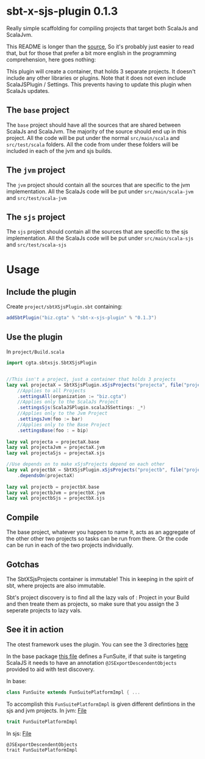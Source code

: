 # sbt-x-sjs-plugin 0.1.3


Really simple scaffolding for compiling projects that target both ScalaJs and ScalaJvm.


This README is longer than the [source](https://github.com/cgta/sbt-x-sjs-plugin/blob/v0.1.3/src/main/scala/cgta/sbtxsjs/SbtXSjsPlugin.scala), So it's probably just easier to read that, but for
those that prefer a bit more english in the programming comprehension, here goes nothing:


This plugin will create a container, that holds 3 separate projects. It doesn't include 
any other libraries or plugins. Note that it does not even include ScalaJSPlugin / Settings.
This prevents having to update this plugin when ScalaJs updates.


The `base` project
------------------
The `base` project should have all the sources that are shared between ScalaJs and ScalaJvm. The majority of the source should end up in this project.  All the code will be put under the normal `src/main/scala` and `src/test/scala` folders. All the code from under these folders will be included in each of the jvm and sjs builds.

The `jvm` project
-----------------
The `jvm` project should contain all the sources that are specific to the jvm implementation. All the ScalaJs code will be put under `src/main/scala-jvm` and `src/test/scala-jvm`

The `sjs` project
-----------------
The `sjs` project should contain all the sources that are specific to the sjs implementation. All the ScalaJs code will be put under `src/main/scala-sjs` and `src/test/scala-sjs`


Usage
=====

Include the plugin
------------------
Create `project/sbtXSjsPlugin.sbt` containing:
```scala
addSbtPlugin("biz.cgta" % "sbt-x-sjs-plugin" % "0.1.3")
```

Use the plugin
--------------
In `project/Build.scala` 

```scala
import cgta.sbtxsjs.SbtXSjsPlugin


//This isn't a project, just a container that holds 3 projects
lazy val projectaX = SbtXSjsPlugin.xSjsProjects("projecta", file("projecta"))
    //Applies to all Projects
    .settingsAll(organization := "biz.cgta")
    //Applies only to the ScalaJs Project
    .settingsSjs(ScalaJSPlugin.scalaJSSettings: _*)
    //Applies only to the Jvm Project
    .settingsJvm(foo := bar)
    //Applies only to the Base Project
    .settingsBase(foo : = bip)
    
lazy val projecta = projectaX.base
lazy val projectaJvm = projectaX.jvm
lazy val projectaSjs = projectaX.sjs

//Use depends on to make xSjsProjects depend on each other
lazy val projectbX = SbtXSjsPlugin.xSjsProjects("projectb", file("projectb"))
    .dependsOn(projectaX)
    
lazy val projectb = projectbX.base
lazy val projectbJvm = projectbX.jvm
lazy val projectbSjs = projectbX.sjs
```


Compile
-------
The base project, whatever you happen to name it, acts as an aggregate of the other other two projects so tasks can be run from there. Or the code can be run in each of the two projects individually.

Gotchas
-------
The SbtXSjsProjects container is immutable! This in keeping in the spirit of sbt, where projects are also immutable.

Sbt's project discovery is to find all the lazy vals of : Project in your Build and then treate them as projects, so
make sure that you assign the 3 seperate projects to lazy vals.


See it in action
----------------
The otest framework uses the plugin.
You can see the 3 directories [here](https://github.com/cgta/otest/tree/master/otest/src/main)

In the base package [this file](https://github.com/cgta/otest/blob/v0.1.9/otest/src/main/scala/cgta/otest/FunSuite.scala#L17) defines a FunSuite, if that suite is targeting ScalaJS it needs to have an annotation `@JSExportDescendentObjects` provided to aid with test discovery.

In base:
```scala
class FunSuite extends FunSuitePlatformImpl { ...
```

To accomplish this `FunSuitePlatformImpl` is given different defintions in the sjs and jvm projects.
In jvm: [File](https://github.com/cgta/otest/blob/v0.1.9/otest/src/main/scala-jvm/cgta/otest/FunSuitePlatformImpl.scala#L13)
```scala
trait FunSuitePlatformImpl
```

In sjs: [File](https://github.com/cgta/otest/blob/v0.1.9/otest/src/main/scala-sjs/cgta/otest/FunSuitePlatformImpl.scala)
```
@JSExportDescendentObjects
trait FunSuitePlatformImpl
```







